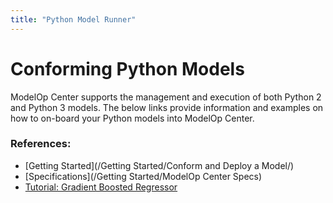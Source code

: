 ```yaml
---
title: "Python Model Runner"
---
```


# Conforming Python Models

ModelOp Center supports the management and execution of both Python 2 and Python 3 models. The below links provide information and examples on how to on-board your Python models into ModelOp Center.

### References:

- [Getting Started](/Getting Started/Conform and Deploy a Model/)
- [Specifications](/Getting Started/ModelOp Center Specs)
- [Tutorial: Gradient Boosted Regressor](https://opendatagroup.github.io/Knowledge%20Center/Tutorials/Gradient%20Boosting%20Regressor)

